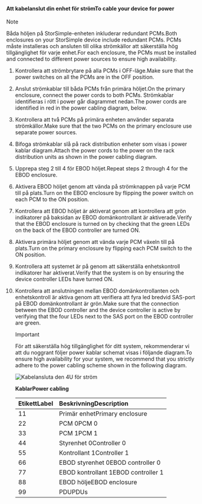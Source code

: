 <!--author=alkohli last changed: 9/16/15-->


#### <a name="to-cable-your-device-for-power"></a><span data-ttu-id="8b3a6-101">Att kabelanslut din enhet för ström</span><span class="sxs-lookup"><span data-stu-id="8b3a6-101">To cable your device for power</span></span>
> [!NOTE]
> <span data-ttu-id="8b3a6-102">Båda höljen på StorSimple-enheten inkluderar redundant PCMs.</span><span class="sxs-lookup"><span data-stu-id="8b3a6-102">Both enclosures on your StorSimple device include redundant PCMs.</span></span> <span data-ttu-id="8b3a6-103">PCMs måste installeras och ansluten till olika strömkällor att säkerställa hög tillgänglighet för varje enhet.</span><span class="sxs-lookup"><span data-stu-id="8b3a6-103">For each enclosure, the PCMs must be installed and connected to different power sources to ensure high availability.</span></span>
> 
> 

1. <span data-ttu-id="8b3a6-104">Kontrollera att strömbrytare på alla PCMs i OFF-läge.</span><span class="sxs-lookup"><span data-stu-id="8b3a6-104">Make sure that the power switches on all the PCMs are in the OFF position.</span></span>
2. <span data-ttu-id="8b3a6-105">Anslut strömkablar till båda PCMs från primära höljet.</span><span class="sxs-lookup"><span data-stu-id="8b3a6-105">On the primary enclosure, connect the power cords to both PCMs.</span></span> <span data-ttu-id="8b3a6-106">Strömkablar identifieras i rött i power går diagrammet nedan.</span><span class="sxs-lookup"><span data-stu-id="8b3a6-106">The power cords are identified in red in the power cabling diagram, below.</span></span>
3. <span data-ttu-id="8b3a6-107">Kontrollera att två PCMs på primära enheten använder separata strömkällor.</span><span class="sxs-lookup"><span data-stu-id="8b3a6-107">Make sure that the two PCMs on the primary enclosure use separate power sources.</span></span>
4. <span data-ttu-id="8b3a6-108">Bifoga strömkablar slå på rack distribution enheter som visas i power kablar diagram.</span><span class="sxs-lookup"><span data-stu-id="8b3a6-108">Attach the power cords to the power on the rack distribution units as shown in the power cabling diagram.</span></span>
5. <span data-ttu-id="8b3a6-109">Upprepa steg 2 till 4 för EBOD höljet.</span><span class="sxs-lookup"><span data-stu-id="8b3a6-109">Repeat steps 2 through 4 for the EBOD enclosure.</span></span>
6. <span data-ttu-id="8b3a6-110">Aktivera EBOD höljet genom att vända på strömknappen på varje PCM till på plats.</span><span class="sxs-lookup"><span data-stu-id="8b3a6-110">Turn on the EBOD enclosure by flipping the power switch on each PCM to the ON position.</span></span>
7. <span data-ttu-id="8b3a6-111">Kontrollera att EBOD höljet är aktiverat genom att kontrollera att grön indikatorer på baksidan av EBOD domänkontrollant är aktiverade.</span><span class="sxs-lookup"><span data-stu-id="8b3a6-111">Verify that the EBOD enclosure is turned on by checking that the green LEDs on the back of the EBOD controller are turned ON.</span></span>
8. <span data-ttu-id="8b3a6-112">Aktivera primära höljet genom att vända varje PCM växeln till på plats.</span><span class="sxs-lookup"><span data-stu-id="8b3a6-112">Turn on the primary enclosure by flipping each PCM switch to the ON position.</span></span>
9. <span data-ttu-id="8b3a6-113">Kontrollera att systemet är på genom att säkerställa enhetskontroll indikatorer har aktiverat.</span><span class="sxs-lookup"><span data-stu-id="8b3a6-113">Verify that the system is on by ensuring the device controller LEDs have turned ON.</span></span>
10. <span data-ttu-id="8b3a6-114">Kontrollera att anslutningen mellan EBOD domänkontrollanten och enhetskontroll är aktiva genom att verifiera att fyra led bredvid SAS-port på EBOD domänkontrollant är grön.</span><span class="sxs-lookup"><span data-stu-id="8b3a6-114">Make sure that the connection between the EBOD controller and the device controller is active by verifying that the four LEDs next to the SAS port on the EBOD controller are green.</span></span>
    
    > [!IMPORTANT]
    > <span data-ttu-id="8b3a6-115">För att säkerställa hög tillgänglighet för ditt system, rekommenderar vi att du noggrant följer power kablar schemat visas i följande diagram.</span><span class="sxs-lookup"><span data-stu-id="8b3a6-115">To ensure high availability for your system, we recommend that you strictly adhere to the power cabling scheme shown in the following diagram.</span></span>
    > 
    > 
    
    ![Kabelansluta den 4U för ström](./media/storsimple-cable-8600-for-power/HCSCableYour4UDeviceforPower.png)
    
    <span data-ttu-id="8b3a6-117">**Kablar**</span><span class="sxs-lookup"><span data-stu-id="8b3a6-117">**Power cabling**</span></span>
    
    | <span data-ttu-id="8b3a6-118">Etikett</span><span class="sxs-lookup"><span data-stu-id="8b3a6-118">Label</span></span> | <span data-ttu-id="8b3a6-119">Beskrivning</span><span class="sxs-lookup"><span data-stu-id="8b3a6-119">Description</span></span> |
    |:--- |:--- |
    | <span data-ttu-id="8b3a6-120">1</span><span class="sxs-lookup"><span data-stu-id="8b3a6-120">1</span></span> |<span data-ttu-id="8b3a6-121">Primär enhet</span><span class="sxs-lookup"><span data-stu-id="8b3a6-121">Primary enclosure</span></span> |
    | <span data-ttu-id="8b3a6-122">2</span><span class="sxs-lookup"><span data-stu-id="8b3a6-122">2</span></span> |<span data-ttu-id="8b3a6-123">PCM 0</span><span class="sxs-lookup"><span data-stu-id="8b3a6-123">PCM 0</span></span> |
    | <span data-ttu-id="8b3a6-124">3</span><span class="sxs-lookup"><span data-stu-id="8b3a6-124">3</span></span> |<span data-ttu-id="8b3a6-125">PCM 1</span><span class="sxs-lookup"><span data-stu-id="8b3a6-125">PCM 1</span></span> |
    | <span data-ttu-id="8b3a6-126">4</span><span class="sxs-lookup"><span data-stu-id="8b3a6-126">4</span></span> |<span data-ttu-id="8b3a6-127">Styrenhet 0</span><span class="sxs-lookup"><span data-stu-id="8b3a6-127">Controller 0</span></span> |
    | <span data-ttu-id="8b3a6-128">5</span><span class="sxs-lookup"><span data-stu-id="8b3a6-128">5</span></span> |<span data-ttu-id="8b3a6-129">Kontrollant 1</span><span class="sxs-lookup"><span data-stu-id="8b3a6-129">Controller 1</span></span> |
    | <span data-ttu-id="8b3a6-130">6</span><span class="sxs-lookup"><span data-stu-id="8b3a6-130">6</span></span> |<span data-ttu-id="8b3a6-131">EBOD styrenhet 0</span><span class="sxs-lookup"><span data-stu-id="8b3a6-131">EBOD controller 0</span></span> |
    | <span data-ttu-id="8b3a6-132">7</span><span class="sxs-lookup"><span data-stu-id="8b3a6-132">7</span></span> |<span data-ttu-id="8b3a6-133">EBOD kontrollant 1</span><span class="sxs-lookup"><span data-stu-id="8b3a6-133">EBOD controller 1</span></span> |
    | <span data-ttu-id="8b3a6-134">8</span><span class="sxs-lookup"><span data-stu-id="8b3a6-134">8</span></span> |<span data-ttu-id="8b3a6-135">EBOD hölje</span><span class="sxs-lookup"><span data-stu-id="8b3a6-135">EBOD enclosure</span></span> |
    | <span data-ttu-id="8b3a6-136">9</span><span class="sxs-lookup"><span data-stu-id="8b3a6-136">9</span></span> |<span data-ttu-id="8b3a6-137">PDU</span><span class="sxs-lookup"><span data-stu-id="8b3a6-137">PDUs</span></span> |

